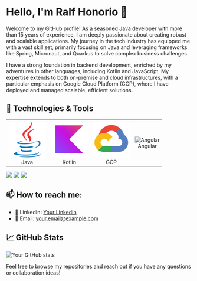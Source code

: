 
# Hello, I'm Ralf Honorio 👋

Welcome to my GitHub profile! As a seasoned Java developer with more than 15 years of experience, I am deeply passionate about creating robust and scalable applications. My journey in the tech industry has equipped me with a vast skill set, primarily focusing on Java and leveraging frameworks like Spring, Micronaut, and Quarkus to solve complex business challenges. 

I have a strong foundation in backend development, enriched by my adventures in other languages, including Kotlin and JavaScript. My expertise extends to both on-premise and cloud infrastructures, with a particular emphasis on Google Cloud Platform (GCP), where I have deployed and managed scalable, efficient solutions.

## 🔧 Technologies & Tools
<table>
  <tr>
    <td align="center">
      <img alt="Java" src="https://raw.githubusercontent.com/devicons/devicon/master/icons/java/java-original.svg" width="100" height="100"/>
      <br />Java
    </td>
    <td align="center">
      <img alt="Kotlin" src="https://raw.githubusercontent.com/devicons/devicon/master/icons/kotlin/kotlin-original.svg" width="100" height="100"/>
      <br />Kotlin
    </td>
    <td align="center">
      <img alt="GCP" src="https://raw.githubusercontent.com/devicons/devicon/master/icons/googlecloud/googlecloud-original.svg" width="100" height="100"/>
      <br />GCP
    </td>
    <td align="center">
      <img alt="Angular" src="https://upload.wikimedia.org/wikipedia/commons/c/cf/Angular_full_color_logo.svg" width="100" height="100"/>
      <br />Angular
    </td>
  </tr>
</table>

![](https://img.shields.io/badge/Framework-Spring-brightgreen.svg?style=flat-square&logo=spring)
![](https://img.shields.io/badge/Framework-Quarkus-4695EB.svg?style=flat-square&logo=quarkus)
![](https://img.shields.io/badge/Framework-Micronaut-blue.svg?style=flat-square&logo=micronaut)

## 📫 How to reach me:

- :briefcase: LinkedIn: [Your LinkedIn](https://linkedin.com/in/yourprofile)
- :email: Email: <your.email@example.com>

## 📈 GitHub Stats

![Your GitHub stats](https://github-readme-stats.vercel.app/api?username=yourusername&show_icons=true&theme=tokyonight)


Feel free to browse my repositories and reach out if you have any questions or collaboration ideas!
